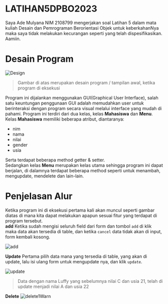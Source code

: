 # LATIHAN5DPBO2023
Saya Ade Mulyana NIM 2108799 mengerjakan soal Latihan 5 dalam mata kuliah Desain dan Pemrograman Berorientasi Objek untuk keberkahanNya maka saya tidak melakukan kecurangan seperti yang telah dispesifikasikan. Aamiin.
# Desain Program
![Design](https://user-images.githubusercontent.com/100661834/226823857-7211e87e-9e5f-4ef0-b112-7ad3d16afb27.png)

> Gambar di atas merupakan desain program / tampilan awal, ketika program di eksekusi

Program ini dijalankan menggunakan GUI(Graphical User Interface), salah satu keuntungan penggunaan GUI adalah memudahkan user untuk berinteraksi dengan program secara visual melalui interface yang mudah di pahami.
Program ini terdiri dari dua kelas, kelas **Mahasiswa** dan **Menu**. Kelas **Mahasiswa**  memiliki beberapa atribut, diantaranya:
- nim
- nama
- nilai
- gender
- usia

Serta terdapat beberapa method getter & setter. <br />
Sedangkan kelas **Menu** merupakan kelas utama sehingga program ini dapat berjalan, di dalamnya terdapat beberapa method seperti untuk menambah, mengupdate, mendelete dan lain-lain.

# Penjelasan Alur
Ketika program ini di eksekusi pertama kali akan muncul seperti gambar diatas di mana kita dapat melakukan apapun sesuai fitur yang terdapat di program tersebut. <br />
**add**
Ketika sudah mengisi seluruh field dari form dan tombol `add` di klik maka data akan tersedia di table, dan ketika `cancel` data tidak akan di input, form kembali kosong. <br />

![add](https://user-images.githubusercontent.com/100661834/226827019-6173a5fb-38f2-496b-b891-73573e256e72.png)

**Update**
Pertama pilih data mana yang tersedia di table, yang akan di update, lalu isi ulang form untuk mengupdate nya, dan klik `update`.

![update](https://user-images.githubusercontent.com/100661834/226828277-8b654c47-ec0b-4dc3-a110-7502d90894d7.png)
> Data dengan nama Luffy yang sebelumnya nilai C dan usia 21, telah di update menjadi nilai A dan usia 22

**Delete**
![delete1Warn](https://user-images.githubusercontent.com/100661834/226828839-be793af1-bcde-4e1f-8fce-fbf8e9d31d5d.png)
